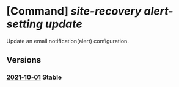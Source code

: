 # [Command] _site-recovery alert-setting update_

Update an email notification(alert) configuration.

## Versions

### [2021-10-01](/Resources/mgmt-plane/L3N1YnNjcmlwdGlvbnMve30vcmVzb3VyY2Vncm91cHMve30vcHJvdmlkZXJzL21pY3Jvc29mdC5yZWNvdmVyeXNlcnZpY2VzL3ZhdWx0cy97fS9yZXBsaWNhdGlvbmFsZXJ0c2V0dGluZ3Mve30=/2021-10-01.xml) **Stable**

<!-- mgmt-plane /subscriptions/{}/resourcegroups/{}/providers/microsoft.recoveryservices/vaults/{}/replicationalertsettings/{} 2021-10-01 -->
